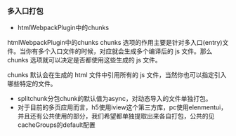 ### 多入口打包

- htmlWebpackPlugin中的chunks

htmlWebpackPlugin中的chunks
chunks 选项的作用主要是针对多入口(entry)文件。当你有多个入口文件的时候，对应就会生成多个编译后的 js 文件。那么 chunks 选项就可以决定是否都使用这些生成的 js 文件。

chunks 默认会在生成的 html 文件中引用所有的 js 文件，当然你也可以指定引入哪些特定的文件。

- splitchunk分包chunk的默认值为async，对动态导入的文件单独打包。
- 对于目前的多页应用而言，h5使用iview这个第三方库，pc使用elenmentui，并且还有公共使用的部分，我们希望都单独提取出来各自打包，公共的见cacheGroups的default配置
